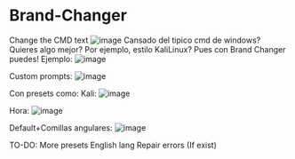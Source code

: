 # Brand-Changer
Change the CMD text
![image](https://user-images.githubusercontent.com/48807342/156892525-b0f30d39-8888-4518-864d-144110e1b31b.png)
Cansado del tipico cmd de windows?
Quieres algo mejor?
Por ejemplo, estilo KaliLinux? Pues con Brand Changer puedes!
Ejemplo:
![image](https://user-images.githubusercontent.com/48807342/156893681-0309340d-b5d2-4249-b771-d9888e5ebb2b.png)


Custom prompts:
![image](https://user-images.githubusercontent.com/48807342/156893761-0c3d347f-c634-40a0-ac1e-3c0048cc42b6.png)

Con presets como:
Kali:
![image](https://user-images.githubusercontent.com/48807342/156893690-368cfe3b-2c0e-4cb2-b1a9-13f56f06d35e.png)


Hora:
![image](https://user-images.githubusercontent.com/48807342/156893700-94ae2062-2251-4caa-9bc0-7b677552c26b.png)


Default+Comillas angulares:
![image](https://user-images.githubusercontent.com/48807342/156893709-0e1b919c-ba9f-4ef8-963f-b1c0924d9625.png)



TO-DO:
More presets
English lang
Repair errors (If exist)
